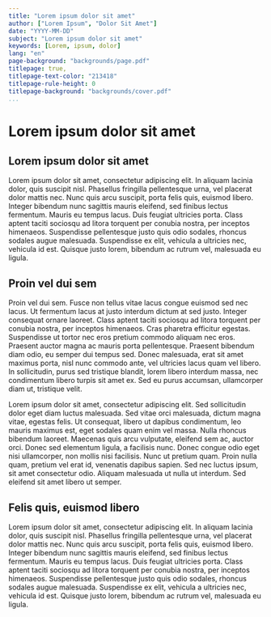 ```yaml
---
title: "Lorem ipsum dolor sit amet"
author: ["Lorem Ipsum", "Dolor Sit Amet"]
date: "YYYY-MM-DD"
subject: "Lorem ipsum dolor sit amet"
keywords: [Lorem, ipsum, dolor]
lang: "en"
page-background: "backgrounds/page.pdf"
titlepage: true,
titlepage-text-color: "213418"
titlepage-rule-height: 0
titlepage-background: "backgrounds/cover.pdf"
...
```


# Lorem ipsum dolor sit amet

## Lorem ipsum dolor sit amet

Lorem ipsum dolor sit amet, consectetur adipiscing elit. In aliquam lacinia dolor, quis suscipit nisl. Phasellus fringilla pellentesque urna, vel placerat dolor mattis nec. Nunc quis arcu suscipit, porta felis quis, euismod libero. Integer bibendum nunc sagittis mauris eleifend, sed finibus lectus fermentum. Mauris eu tempus lacus. Duis feugiat ultricies porta. Class aptent taciti sociosqu ad litora torquent per conubia nostra, per inceptos himenaeos. Suspendisse pellentesque justo quis odio sodales, rhoncus sodales augue malesuada. Suspendisse ex elit, vehicula a ultricies nec, vehicula id est. Quisque justo lorem, bibendum ac rutrum vel, malesuada eu ligula. 

## Proin vel dui sem

Proin vel dui sem. Fusce non tellus vitae lacus congue euismod sed nec lacus. Ut fermentum lacus at justo interdum dictum at sed justo. Integer consequat ornare laoreet. Class aptent taciti sociosqu ad litora torquent per conubia nostra, per inceptos himenaeos. Cras pharetra efficitur egestas. Suspendisse ut tortor nec eros pretium commodo aliquam nec eros. Praesent auctor magna ac mauris porta pellentesque. Praesent bibendum diam odio, eu semper dui tempus sed. Donec malesuada, erat sit amet maximus porta, nisl nunc commodo ante, vel ultricies lacus quam vel libero. In sollicitudin, purus sed tristique blandit, lorem libero interdum massa, nec condimentum libero turpis sit amet ex. Sed eu purus accumsan, ullamcorper diam ut, tristique velit.

Lorem ipsum dolor sit amet, consectetur adipiscing elit. Sed sollicitudin dolor eget diam luctus malesuada. Sed vitae orci malesuada, dictum magna vitae, egestas felis. Ut consequat, libero ut dapibus condimentum, leo mauris maximus est, eget sodales quam enim vel massa. Nulla rhoncus bibendum laoreet. Maecenas quis arcu vulputate, eleifend sem ac, auctor orci. Donec sed elementum ligula, a facilisis nunc. Donec congue odio eget nisi ullamcorper, non mollis nisi facilisis. Nunc ut pretium quam. Proin nulla quam, pretium vel erat id, venenatis dapibus sapien. Sed nec luctus ipsum, sit amet consectetur odio. Aliquam malesuada ut nulla ut interdum. Sed eleifend sit amet libero ut semper. 

## Felis quis, euismod libero
Lorem ipsum dolor sit amet, consectetur adipiscing elit. In aliquam lacinia dolor, quis suscipit nisl. Phasellus fringilla pellentesque urna, vel placerat dolor mattis nec. Nunc quis arcu suscipit, porta felis quis, euismod libero. Integer bibendum nunc sagittis mauris eleifend, sed finibus lectus fermentum. Mauris eu tempus lacus. Duis feugiat ultricies porta. Class aptent taciti sociosqu ad litora torquent per conubia nostra, per inceptos himenaeos. Suspendisse pellentesque justo quis odio sodales, rhoncus sodales augue malesuada. Suspendisse ex elit, vehicula a ultricies nec, vehicula id est. Quisque justo lorem, bibendum ac rutrum vel, malesuada eu ligula. 